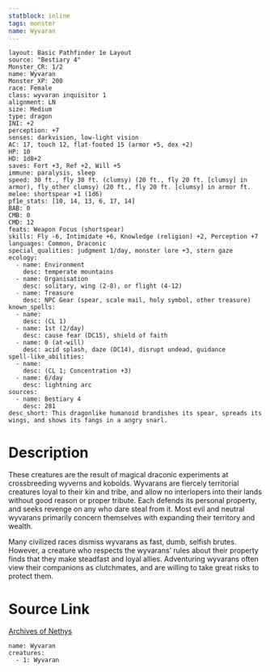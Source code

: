 ```yaml
---
statblock: inline
tags: monster
name: Wyvaran
---
```

```statblock
layout: Basic Pathfinder 1e Layout
source: "Bestiary 4"
Monster_CR: 1/2
name: Wyvaran
Monster_XP: 200
race: Female
class: wyvaran inquisitor 1
alignment: LN
size: Medium
type: dragon
INI: +2
perception: +7
senses: darkvision, low-light vision
AC: 17, touch 12, flat-footed 15 (armor +5, dex +2)
HP: 10
HD: 1d8+2
saves: Fort +3, Ref +2, Will +5
immune: paralysis, sleep
speed: 30 ft., fly 30 ft. (clumsy) (20 ft., fly 20 ft. [clumsy] in armor), fly_other clumsy) (20 ft., fly 20 ft. [clumsy] in armor ft.
melee: shortspear +1 (1d6)
pf1e_stats: [10, 14, 13, 6, 17, 14]
BAB: 0
CMB: 0
CMD: 12
feats: Weapon Focus (shortspear)
skills: Fly -6, Intimidate +6, Knowledge (religion) +2, Perception +7
languages: Common, Draconic
special_qualities: judgment 1/day, monster lore +3, stern gaze
ecology:
  - name: Environment
    desc: temperate mountains
  - name: Organisation
    desc: solitary, wing (2-8), or flight (4-12)
  - name: Treasure
    desc: NPC Gear (spear, scale mail, holy symbol, other treasure)
known_spells:
  - name:
    desc: (CL 1)
  - name: 1st (2/day)
    desc: cause fear (DC15), shield of faith
  - name: 0 (at-will)
    desc: acid splash, daze (DC14), disrupt undead, guidance
spell-like_abilities:
  - name:
    desc: (CL 1; Concentration +3)
  - name: 6/day
    desc: lightning arc
sources:
  - name: Bestiary 4
    desc: 281
desc_short: This dragonlike humanoid brandishes its spear, spreads its wings, and shows its fangs in a angry snarl.
```
# Description
These creatures are the result of magical draconic experiments at crossbreeding wyverns and kobolds. Wyvarans are fiercely territorial creatures loyal to their kin and tribe, and allow no interlopers into their lands without good reason or proper tribute. Each defends its personal property, and seeks revenge on any who dare steal from it. Most evil and neutral wyvarans primarily concern themselves with expanding their territory and wealth.

Many civilized races dismiss wyvarans as fast, dumb, selfish brutes. However, a creature who respects the wyvarans’ rules about their property finds that they make steadfast and loyal allies. Adventuring wyvarans often view their companions as clutchmates, and are willing to take great risks to protect them.
# Source Link
[Archives of Nethys](https://aonprd.com/MonsterDisplay.aspx?ItemName=Wyvaran)
```encounter-table
name: Wyvaran
creatures:
  - 1: Wyvaran
```
